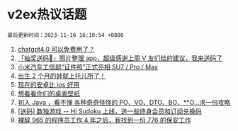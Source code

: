 # v2ex热议话题

`最后更新时间：2023-11-16 16:10:54 +0800`

1. [chatgpt4.0 可以免费用了？](https://www.v2ex.com/t/992441)
1. [「抽奖送码🎁」照片整理 app，超级感谢上周 V 友们给的建议，我来送码了](https://www.v2ex.com/t/992356)
1. [小米汽车工信部“证件照”正式亮相 SU7 / Pro / Max](https://www.v2ex.com/t/992170)
1. [出生 2 个月的娃就上托儿所了！](https://www.v2ex.com/t/992301)
1. [现在的安卓比 ios 好用](https://www.v2ex.com/t/992320)
1. [想看看你们的桌面壁纸](https://www.v2ex.com/t/992334)
1. [初入 Java ，看不懂 各种奇奇怪怪的 PO、VO、DTO、BO、**O…求一份攻略](https://www.v2ex.com/t/992296)
1. [[送码] 数独游戏 -- Hi Sudoku 上线，送一些终身会员和订阅兑换码](https://www.v2ex.com/t/992373)
1. [裸辞 965 的程序员工作 4 年之后，我找到一份 776 的保安工作](https://www.v2ex.com/t/992244)

